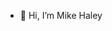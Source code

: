 - 👋 Hi, I’m Mike Haley

<!---
mhaley37/mhaley37 is a ✨ special ✨ repository because its `README.md` (this file) appears on your GitHub profile.
You can click the Preview link to take a look at your changes.
--->
